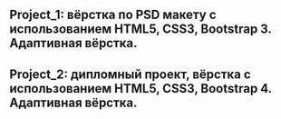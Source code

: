 ## Project_1: вёрстка по PSD макету с использованием HTML5, CSS3, Bootstrap 3. Адаптивная вёрстка.

## Project_2: дипломный проект, вёрстка с использованием HTML5, CSS3, Bootstrap 4. Адаптивная вёрстка.


